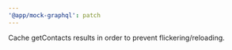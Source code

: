 ```yaml
---
'@app/mock-graphql': patch
---
```


Cache getContacts results in order to prevent flickering/reloading.
